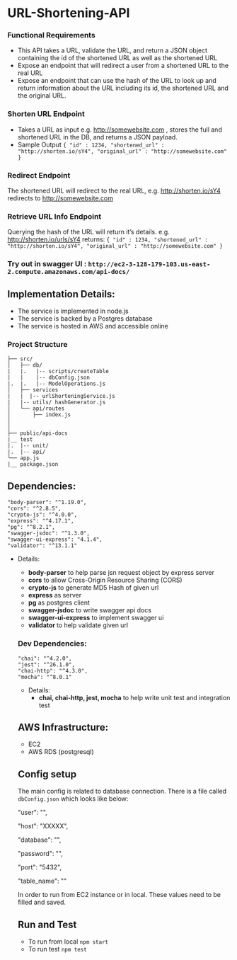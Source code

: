 # URL-Shortening-API

### Functional Requirements
 - This API takes a URL, validate the URL, and return a JSON object containing the id of the shortened URL as well as the shortened URL 
 - Expose an endpoint that will redirect a user from a shortened URL to the real URL 
 - Expose an endpoint that can use the hash of the URL to look up and return information about the URL including its id, the shortened URL and the original URL.

### Shorten URL Endpoint 
 - Takes a URL as input e.g. http://somewebsite.com , stores the full and shortened URL in the DB, and returns a JSON payload.
 - Sample Output
`{
"id" : 1234,
"shortened_url" : "http://shorten.io/sY4",
"original_url" : "http://somewebsite.com" }`

### Redirect Endpoint
The shortened URL will redirect to the real URL, e.g. http://shorten.io/sY4 redirects to http://somewebsite.com

### Retrieve URL Info Endpoint
Querying the hash of the URL will return it’s details. e.g. http://shorten.io/urls/sY4 returns:
`{
"id" : 1234,
"shortened_url" : "http://shorten.io/sY4",
"original_url" : "http://somewebsite.com" }`

### Try out in swagger UI : `http://ec2-3-128-179-103.us-east-2.compute.amazonaws.com/api-docs/`

## Implementation Details:
 - The service is implemented in node.js
 - The service is backed by a Postgres database
 - The service is hosted in AWS and accessible online
 ### Project Structure
    ├── src/
    │   ├── db/
    |   |.   |-- scripts/createTable
    |   |    |-- dbConfig.json
    |.  |.   |-- ModelOperations.js
    │   ├── services
    |   |  |-- urlShorteningService.js 
    |   |-- utils/ hashGenerator.js
    │   └── api/routes
    │       ├── index.js
    │ 
    │      
    ├── public/api-docs
    |__ test
    |.  |-- unit/ 
    |.  |-- api/
    └── app.js
    |__ package.json
  
 
## Dependencies:
    "body-parser": "^1.19.0",
    "cors": "^2.8.5",
    "crypto-js": "^4.0.0",
    "express": "^4.17.1",
    "pg": "^8.2.1",
    "swagger-jsdoc": "^1.3.0",
    "swagger-ui-express": "4.1.4",
    "validator": "^13.1.1"

- Details: 
   - <b>body-parser</b> to help parse jsn request object by express server
   - <b>cors</b> to allow Cross-Origin Resource Sharing (CORS) 
   - <b>crypto-js</b> to generate MD5 Hash of given url 
   - <b>express</b> as server
   - <b>pg</b> as postgres client
   - <b>swagger-jsdoc</b> to write swagger api docs 
   - <b>swagger-ui-express</b> to implement swagger ui
   - <b> validator </b> to help validate given url 
   
   ### Dev Dependencies:
      "chai": "^4.2.0",
      "jest": "^26.1.0",
      "chai-http": "^4.3.0",
      "mocha": "^8.0.1"

   - Details: 
     - <b>chai, chai-http, jest, mocha</b> to help write unit test and integration test
     
  ## AWS Infrastructure: 
  - EC2 
  - AWS RDS (postgresql)
  
  ## Config setup 
  The main config is related to database connection. There is a file called `dbConfig.json` which looks like below: 
  
   "user": "",
   
    "host": "XXXXX",
    
    "database": "",
    
    "password": "",
    
    "port": "5432",
    
    "table_name": ""
    
  In order to run from EC2 instance or in local. These values need to be filled and saved. 
  
  ## Run and Test
  -  To run from local 
  `npm start`
  -  To run test 
  `npm test`
  
  
